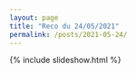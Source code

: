 ```yaml
---
layout: page
title: "Reco du 24/05/2021"
permalink: /posts/2021-05-24/
---
```

{% include slideshow.html %}